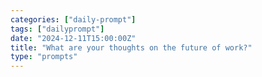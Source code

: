 ```yaml
---
categories: ["daily-prompt"]
tags: ["dailyprompt"]
date: "2024-12-11T15:00:00Z"
title: "What are your thoughts on the future of work?"
type: "prompts"
---
```


